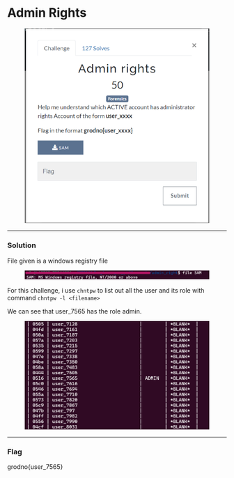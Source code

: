 # Admin Rights

<figure><img src="../../../.gitbook/assets/image (8) (1) (1).png" alt=""><figcaption></figcaption></figure>

***

### Solution

File given is a windows registry file

<figure><img src="../../../.gitbook/assets/image (10) (1) (1).png" alt=""><figcaption></figcaption></figure>

For this challenge, i use `chntpw` to list out all the user and its role with command `chntpw -l <filename>`&#x20;

We can see that user\_7565 has the role admin.

<figure><img src="../../../.gitbook/assets/image (12) (1).png" alt=""><figcaption></figcaption></figure>

***

### Flag

grodno{user\_7565}
